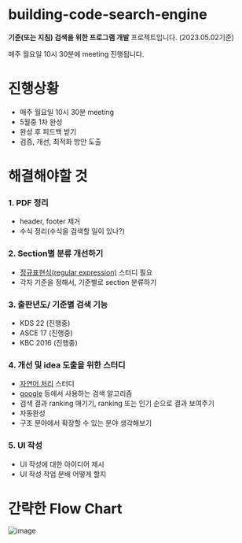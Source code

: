# building-code-search-engine


**기준(또는 지침) 검색을 위한 프로그램 개발** 프로젝트입니다. (2023.05.02기준)

매주 월요일 10시 30분에 meeting 진행됩니다.

#  진행상황
- 매주 월요일 10시 30분 meeting
- 5월중 1차 완성
- 완성 후 피드백 받기
- 검증, 개선, 최적화 방안 도출

# 해결해야할 것
### 1. PDF 정리
   - header, footer 제거
   - 수식 정리(수식을 검색할 일이 있나?)

### 2. Section별 분류 개선하기
   - [정규표현식(regular expression)](https://wikidocs.net/1669) 스터디 필요
   - 각자 기준을 정해서, 기준별로 section 분류하기

### 3. 출판년도/ 기준별 검색 기능
   - KDS 22 (진행중)
   - ASCE 17 (진행중)
   - KBC 2016 (진행중)
   
### 4. 개선 및 idea 도출을 위한 스터디
   - [자연어 처리](https://wikidocs.net/book/2155) 스터디
   - [google](https://developers.google.com/search/docs/fundamentals/how-search-works?hl=ko) 등에서 사용하는 검색 알고리즘
   - 검색 결과 ranking 매기기, ranking 또는 인기 순으로 결과 보여주기
   - 자동완성
   - 구조 분야에서 확장할 수 있는 분야 생각해보기

### 5. UI 작성
   - UI 작성에 대한 아이디어 제시
   - UI 작성 작업 분배 어떻게 할지
   
#  간략한 Flow Chart
![image](https://user-images.githubusercontent.com/95464748/235672748-5b68395f-34ac-4222-9945-2480451accd6.png)

